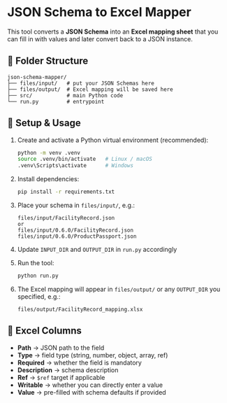 # JSON Schema to Excel Mapper

This tool converts a **JSON Schema** into an **Excel mapping sheet** that you can fill in with values and later convert back to a JSON instance.

## 📂 Folder Structure
```
json-schema-mapper/
├── files/input/   # put your JSON Schemas here
├── files/output/  # Excel mapping will be saved here
├── src/           # main Python code
└── run.py         # entrypoint
```

## 🚀 Setup & Usage

1. Create and activate a Python virtual environment (recommended):
   ```bash
   python -m venv .venv
   source .venv/bin/activate   # Linux / macOS
   .venv\Scripts\activate      # Windows
   ```

2. Install dependencies:
   ```bash
   pip install -r requirements.txt
   ```

3. Place your schema in `files/input/`, e.g.:
   ```
   files/input/FacilityRecord.json
   or
   files/input/0.6.0/FacilityRecord.json
   files/input/0.6.0/ProductPassport.json
   ```

4. Update `INPUT_DIR` and `OUTPUT_DIR` in `run.py` accordingly

5. Run the tool:
   ```bash
   python run.py
   ```

6. The Excel mapping will appear in `files/output/` or any `OUTPUT_DIR` you specified, e.g.:
   ```
   files/output/FacilityRecord_mapping.xlsx
   ```

## 📝 Excel Columns
- **Path** → JSON path to the field  
- **Type** → field type (string, number, object, array, ref)  
- **Required** → whether the field is mandatory  
- **Description** → schema description  
- **Ref** → `$ref` target if applicable  
- **Writable** → whether you can directly enter a value  
- **Value** → pre-filled with schema defaults if provided  
